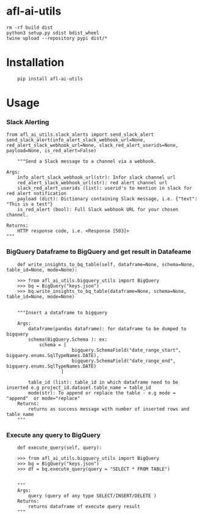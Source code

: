 # afl-ai-utils
    rm -rf build dist 
    python3 setup.py sdist bdist_wheel
    twine upload --repository pypi dist/* 


# Installation 
        pip install afl-ai-utils

# Usage

### Slack Alerting
    from afl_ai_utils.slack_alerts import send_slack_alert 
    send_slack_alert(info_alert_slack_webhook_url=None, red_alert_slack_webhook_url=None, slack_red_alert_userids=None, payload=None, is_red_alert=False)

        """Send a Slack message to a channel via a webhook.

    Args:
        info_alert_slack_webhook_url(str): Infor slack channel url
        red_alert_slack_webhook_url(str): red alert channel url
        slack_red_alert_userids (list): userid's to mention in slack for red alert notification
        payload (dict): Dictionary containing Slack message, i.e. {"text": "This is a test"}
        is_red_alert (bool): Full Slack webhook URL for your chosen channel.

    Returns:
        HTTP response code, i.e. <Response [503]>
    """


### BigQuery Dataframe to BigQuery  and get result in Datafeame
        
        def write_insights_to_bq_table(self, dataframe=None, schema=None, table_id=None, mode=None):

        >>> from afl_ai_utils.bigquery_utils import BigQuery
        >>> bq = BigQuery("keys.json")
        >>> bq.write_insights_to_bq_table(dataframe=None, schema=None, table_id=None, mode=None)
        
        
        """Insert a dataframe to bigquery

        Args:
            dataframe(pandas dataframe): for dataframe to be dumped to bigquery
            schema(BigQuery.Schema ): ex:
                schema = [
                            bigquery.SchemaField("date_range_start", bigquery.enums.SqlTypeNames.DATE),
                            bigquery.SchemaField("date_range_end", bigquery.enums.SqlTypeNames.DATE)
                        ]

            table_id (list): table_id in which dataframe need to be inserted e.g project_id.dataset.table_name = table_id
            mode(str): To append or replace the table - e.g mode = "append"  or mode="replace"
        Returns:
            returns as success message with number of inserted rows and table name
        """




### Execute any query to BigQuery    
        
        def execute_query(self, query):

        >>> from afl_ai_utils.bigquery_utils import BigQuery
        >>> bq = BigQuery("keys.json")
        >>> df = bq.execute_query(query = "SELECT * FROM TABLE")
        
        
        """
        Args:
            query (query of any type SELECT/INSERT/DELETE ) 
        Returns:
            returns dataframe of execute query result
        """
